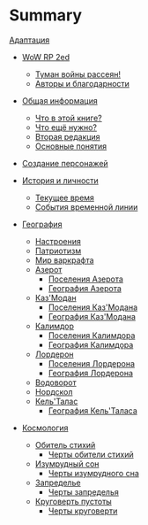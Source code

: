 # Summary
[Адаптация](./adapt.md)

- [WoW RP 2ed](./main.md)
   - [Туман войны рассеян!](./prelude/hog.md)
   - [Авторы и благодарности](./prelude/inview.md)

- [Общая информация](./common/common.md)
   - [Что в этой книге?](./common/inbook.md)
   - [Что ещё нужно?](./common/whatneeds.md)
   - [Вторая редакция](./common/2ed.md)
   - [Основные понятия](./common/basic.md)
   
- [Создание персонажей](./charcreate/creating.md)

- [История и личности](./history/personalities.md)
   - [Текущее время](./history/novadays.md)
   - [События временной линии](./history/timeline.md)
   
- [География](./geography/geo.md)
   - [Настроения](./geography/mood.md)
   - [Патриотизм](./geography/patri.md)
   - [Мир варкрафта](./geography/world.md)
   - [Азерот]()
      - [Поселения Азерота]()
      - [География Азерота]()
   - [Каз'Модан]()
      - [Поселения Каз'Модана]()
      - [География Каз'Модана]()
   - [Калимдор]()
      - [Поселения Калимдора]()
      - [География Калимдора]()
   - [Лордерон]()
      - [Поселения Лордерона]()
      - [География Лордерона]()
   - [Водоворот]()
   - [Нордскол]()
   - [Кель'Талас]()
      - [География Кель'Таласа]()
	  
- [Космология]()
   - [Обитель стихий]()
      - [Черты обители стихий]()
   - [Изумрудный сон]()
      - [Черты изумрудного сна]()
   - [Запределье]()
      - [Черты запределья]()
   - [Круговерть пустоты]()
      - [Черты круговерти]()